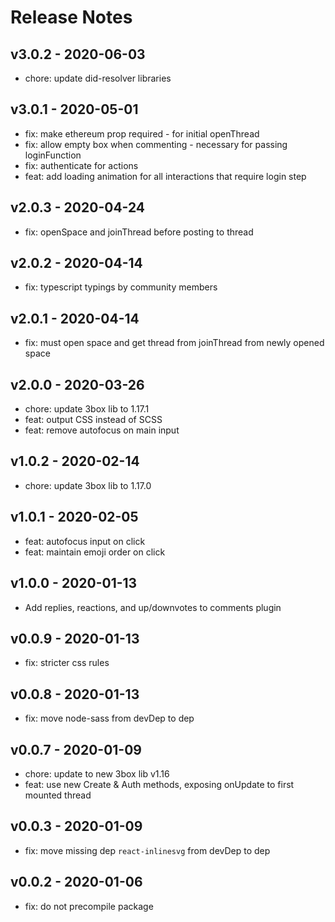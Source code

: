 # Release Notes

## v3.0.2 - 2020-06-03
* chore: update did-resolver libraries

## v3.0.1 - 2020-05-01
* fix: make ethereum prop required - for initial openThread
* fix: allow empty box when commenting - necessary for passing loginFunction
* fix: authenticate for actions
* feat: add loading animation for all interactions that require login step

## v2.0.3 - 2020-04-24
* fix: openSpace and joinThread before posting to thread

## v2.0.2 - 2020-04-14
* fix: typescript typings by community members

## v2.0.1 - 2020-04-14
* fix: must open space and get thread from joinThread from newly opened space

## v2.0.0 - 2020-03-26
* chore: update 3box lib to 1.17.1
* feat: output CSS instead of SCSS
* feat: remove autofocus on main input

## v1.0.2 - 2020-02-14
* chore: update 3box lib to 1.17.0

## v1.0.1 - 2020-02-05
* feat: autofocus input on click
* feat: maintain emoji order on click

## v1.0.0 - 2020-01-13
* Add replies, reactions, and up/downvotes to comments plugin

## v0.0.9 - 2020-01-13
* fix: stricter css rules

## v0.0.8 - 2020-01-13
* fix: move node-sass from devDep to dep

## v0.0.7 - 2020-01-09
* chore: update to new 3box lib v1.16 
* feat: use new Create & Auth methods, exposing onUpdate to first mounted thread 

## v0.0.3 - 2020-01-09
* fix: move missing dep `react-inlinesvg` from devDep to dep

## v0.0.2 - 2020-01-06
* fix: do not precompile package
